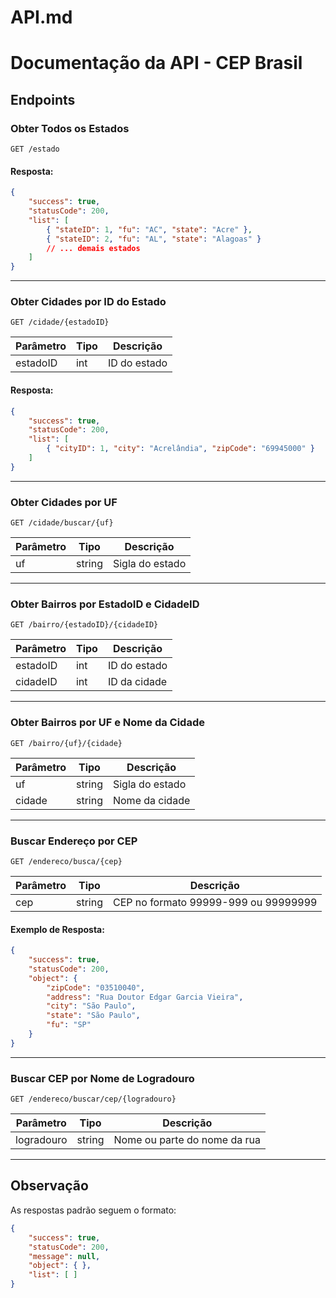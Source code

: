 # API.md

# Documentação da API - CEP Brasil

## Endpoints

### Obter Todos os Estados

```http
GET /estado
```

#### Resposta:

```json
{
    "success": true,
    "statusCode": 200,
    "list": [
        { "stateID": 1, "fu": "AC", "state": "Acre" },
        { "stateID": 2, "fu": "AL", "state": "Alagoas" }
        // ... demais estados
    ]
}
```

---

### Obter Cidades por ID do Estado

```http
GET /cidade/{estadoID}
```

| Parâmetro | Tipo | Descrição    |
| --------- | ---- | ------------ |
| estadoID  | int  | ID do estado |

#### Resposta:

```json
{
    "success": true,
    "statusCode": 200,
    "list": [
        { "cityID": 1, "city": "Acrelândia", "zipCode": "69945000" }
    ]
}
```

---

### Obter Cidades por UF

```http
GET /cidade/buscar/{uf}
```

| Parâmetro | Tipo   | Descrição       |
| --------- | ------ | --------------- |
| uf        | string | Sigla do estado |

---

### Obter Bairros por EstadoID e CidadeID

```http
GET /bairro/{estadoID}/{cidadeID}
```

| Parâmetro | Tipo | Descrição    |
| --------- | ---- | ------------ |
| estadoID  | int  | ID do estado |
| cidadeID  | int  | ID da cidade |

---

### Obter Bairros por UF e Nome da Cidade

```http
GET /bairro/{uf}/{cidade}
```

| Parâmetro | Tipo   | Descrição       |
| --------- | ------ | --------------- |
| uf        | string | Sigla do estado |
| cidade    | string | Nome da cidade  |

---

### Buscar Endereço por CEP

```http
GET /endereco/busca/{cep}
```

| Parâmetro | Tipo   | Descrição                            |
| --------- | ------ | ------------------------------------ |
| cep       | string | CEP no formato 99999-999 ou 99999999 |

#### Exemplo de Resposta:

```json
{
    "success": true,
    "statusCode": 200,
    "object": {
        "zipCode": "03510040",
        "address": "Rua Doutor Edgar Garcia Vieira",
        "city": "São Paulo",
        "state": "São Paulo",
        "fu": "SP"
    }
}
```

---

### Buscar CEP por Nome de Logradouro

```http
GET /endereco/buscar/cep/{logradouro}
```

| Parâmetro  | Tipo   | Descrição                    |
| ---------- | ------ | ---------------------------- |
| logradouro | string | Nome ou parte do nome da rua |

---

## Observação

As respostas padrão seguem o formato:

```json
{
    "success": true,
    "statusCode": 200,
    "message": null,
    "object": { },
    "list": [ ]
}
```

